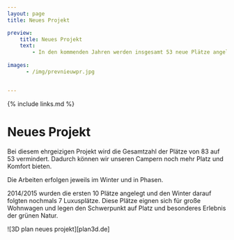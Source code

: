 ```yaml
---
layout: page
title: Neues Projekt

preview:
    title: Neues Projekt
    text: 
        - In den kommenden Jahren werden insgesamt 53 neue Plätze angelegt. Wir setzen auf große und luxuriöse Plätze mit maximalem Komfort.
        
images:
      - /img/prevnieuwpr.jpg


---
```


{% include links.md %}

# Neues Projekt

Bei diesem ehrgeizigen Projekt wird die Gesamtzahl der Plätze von 83 auf 53 vermindert. Dadurch können wir unseren Campern noch mehr Platz und Komfort bieten.

Die Arbeiten erfolgen jeweils im Winter und in Phasen. 

2014/2015 wurden die ersten 10 Plätze angelegt und den Winter darauf folgten nochmals 7 Luxusplätze. Diese Plätze eignen sich für große Wohnwagen und legen den Schwerpunkt auf Platz und besonderes Erlebnis der grünen Natur. 


![3D plan neues projekt][plan3d.de]